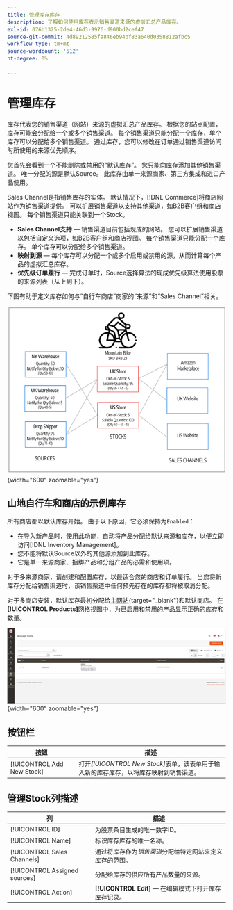 ```yaml
---
title: 管理库存库存
description: 了解如何使用库存表示销售渠道来源的虚拟汇总产品库存。
exl-id: 076b1325-2de4-46d3-9976-d900bd2cef47
source-git-commit: 4d89212585fa846eb94bf83a640d0358812afbc5
workflow-type: tm+mt
source-wordcount: '512'
ht-degree: 0%

---
```


# 管理库存

库存代表您的销售渠道（网站）来源的虚拟汇总产品库存。 根据您的站点配置，库存可能会分配给一个或多个销售渠道。 每个销售渠道只能分配一个库存，单个库存可以分配给多个销售渠道。 通过库存，您可以修改在订单通过销售渠道访问时所使用的来源优先顺序。

您首先会看到一个不能删除或禁用的“默认库存”。 您只能向库存添加其他销售渠道。 唯一分配的源是默认Source。 此库存由单一来源商家、第三方集成和进口产品使用。

Sales Channel是指销售库存的实体。 默认情况下，[!DNL Commerce]将商店网站作为销售渠道提供。 可以扩展销售渠道以支持其他渠道，如B2B客户组和商店视图。 每个销售渠道只能关联到一个Stock。

- **Sales Channel支持** — 销售渠道目前包括现成的网站。 您可以扩展销售渠道以包括自定义选项，如B2B客户组和商店视图。 每个销售渠道只能分配一个库存。 单个库存可以分配给多个销售渠道。
- **映射到源** — 每个库存可以分配一个或多个启用或禁用的源，从而计算每个产品的虚拟汇总库存。
- **优先级订单履行** — 完成订单时，Source选择算法的现成优先级算法使用股票的来源列表（从上到下）。

下图有助于定义库存如何与“自行车商店”商家的“来源”和“Sales Channel”相关。

![图，例如商店的库存](assets/diagram-stock.png){width="600" zoomable="yes"}

## 山地自行车和商店的示例库存

所有商店都以默认库存开始。 由于以下原因，它必须保持为`Enabled`：

- 在导入新产品时，使用此功能，自动将产品分配给默认来源和库存，以便立即访问[!DNL Inventory Management]。
- 您不能将默认Source以外的其他源添加到此库存。
- 它是单一来源商家、捆绑产品和分组产品的必需和使用项。

对于多来源商家，请创建和配置库存，以最适合您的商店和订单履行。 当您将新库存分配给销售渠道时，该销售渠道中任何预先存在的库存都将被取消分配。

对于多商店安装，默认库存最初分配给[主网站](../stores-purchase/stores.md#add-websites){target="_blank"}和默认商店。 在&#x200B;**[!UICONTROL Products]**&#x200B;网格视图中，为已启用和禁用的产品显示正确的库存和数量。

![管理库存](assets/inventory-stock.png){width="600" zoomable="yes"}

## 按钮栏

| 按钮 | 描述 |
|--|--|
| [!UICONTROL Add New Stock] | 打开&#x200B;_[!UICONTROL New Stock]_&#x200B;表单，该表单用于输入新的库存库存，以将库存映射到销售渠道。 |

## 管理Stock列描述

| 列 | 描述 |
|--|--|
| [!UICONTROL ID] | 为股票条目生成的唯一数字ID。 |
| [!UICONTROL Name] | 标识库存库存的唯一名称。 |
| [!UICONTROL Sales Channels] | 通过将库存作为&#x200B;_销售渠道_&#x200B;分配给特定网站来定义库存的范围。 |
| [!UICONTROL Assigned sources] | 分配给库存的供应所有产品数量的来源。 |
| [!UICONTROL Action] | **[!UICONTROL Edit]** — 在编辑模式下打开库存库存记录。 |
